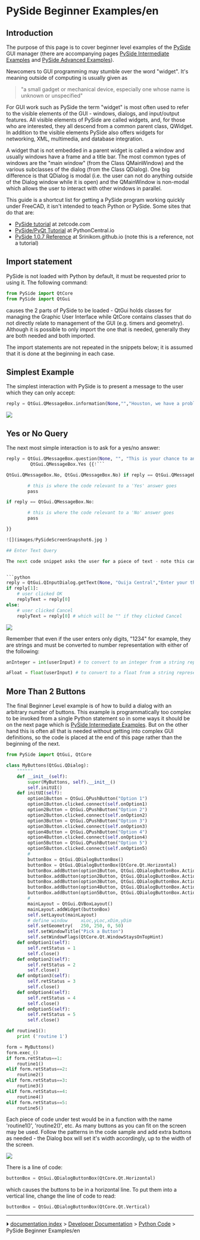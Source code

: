# PySide Beginner Examples/en
## Introduction

The purpose of this page is to cover beginner level examples of the [PySide](PySide.md) GUI manager (there are accompanying pages [PySide Intermediate Examples](PySide_Intermediate_Examples.md) and [PySide Advanced Examples](PySide_Advanced_Examples.md)).

Newcomers to GUI programming may stumble over the word \"widget\". It\'s meaning outside of computing is usually given as

> \"a small gadget or mechanical device, especially one whose name is unknown or unspecified\"

For GUI work such as PySide the term \"widget\" is most often used to refer to the visible elements of the GUI - windows, dialogs, and input/output features. All visible elements of PySide are called widgets, and, for those who are interested, they all descend from a common parent class, QWidget. In addition to the visible elements PySide also offers widgets for networking, XML, multimedia, and database integration.

A widget that is not embedded in a parent widget is called a window and usually windows have a frame and a title bar. The most common types of windows are the \"main window\" (from the Class QMainWindow) and the various subclasses of the dialog (from the Class QDialog). One big difference is that QDialog is modal (i.e. the user can not do anything outside of the Dialog window while it is open) and the QMainWindow is non-modal which allows the user to interact with other windows in parallel.

This guide is a shortcut list for getting a PySide program working quickly under FreeCAD, it isn\'t intended to teach Python or PySide. Some sites that do that are:

-   [PySide tutorial](http://zetcode.com/gui/pysidetutorial/) at zetcode.com
-   [PySide/PyQt Tutorial](http://www.pythoncentral.io/series/python-pyside-pyqt-tutorial/) at PythonCentral.io
-   [PySide 1.0.7 Reference](http://srinikom.github.io/) at Srinikom.github.io (note this is a reference, not a tutorial)

## Import statement 

PySide is not loaded with Python by default, it must be requested prior to using it. The following command:


```python
from PySide import QtCore
from PySide import QtGui
```

causes the 2 parts of PySide to be loaded - QtGui holds classes for managing the Graphic User Interface while QtCore contains classes that do not directly relate to management of the GUI (e.g. timers and geometry). Although it is possible to only import the one that is needed, generally they are both needed and both imported.

The import statements are not repeated in the snippets below; it is assumed that it is done at the beginning in each case.

## Simplest Example 

The simplest interaction with PySide is to present a message to the user which they can only accept:


```python
reply = QtGui.QMessageBox.information(None,"","Houston, we have a problem")
```

![](images/PySideScreenSnapshot5.jpg )

## Yes or No Query 

The next most simple interaction is to ask for a yes/no answer:


```python
reply = QtGui.QMessageBox.question(None, "", "This is your chance to answer, what do you think?",
         QtGui.QMessageBox.Yes {{!```

QtGui.QMessageBox.No, QtGui.QMessageBox.No) if reply == QtGui.QMessageBox.Yes:

        # this is where the code relevant to a 'Yes' answer goes
        pass

if reply == QtGui.QMessageBox.No:

        # this is where the code relevant to a 'No' answer goes
        pass

}}

![](images/PySideScreenSnapshot6.jpg )

## Enter Text Query 

The next code snippet asks the user for a piece of text - note this can be any key on the keyboard really:


```python
reply = QtGui.QInputDialog.getText(None, "Ouija Central","Enter your thoughts for the day:")
if reply[1]:
    # user clicked OK
    replyText = reply[0]
else:
    # user clicked Cancel
    replyText = reply[0] # which will be "" if they clicked Cancel
```

![](images/PySideScreenSnapshot7.jpg )

Remember that even if the user enters only digits, \"1234\" for example, they are strings and must be converted to number representation with either of the following:


```python
anInteger = int(userInput) # to convert to an integer from a string representation

aFloat = float(userInput) # to convert to a float from a string representation
```

## More Than 2 Buttons 

The final Beginner Level example is of how to build a dialog with an arbitrary number of buttons. This example is programmatically too complex to be invoked from a single Python statement so in some ways it should be on the next page which is [PySide Intermediate Examples](PySide_Intermediate_Examples.md). But on the other hand this is often all that is needed without getting into complex GUI definitions, so the code is placed at the end of this page rather than the beginning of the next.


```python
from PySide import QtGui, QtCore

class MyButtons(QtGui.QDialog):
    """"""
    def __init__(self):
        super(MyButtons, self).__init__()
        self.initUI()
    def initUI(self):      
        option1Button = QtGui.QPushButton("Option 1")
        option1Button.clicked.connect(self.onOption1)
        option2Button = QtGui.QPushButton("Option 2")
        option2Button.clicked.connect(self.onOption2)
        option3Button = QtGui.QPushButton("Option 3")
        option3Button.clicked.connect(self.onOption3)
        option4Button = QtGui.QPushButton("Option 4")
        option4Button.clicked.connect(self.onOption4)
        option5Button = QtGui.QPushButton("Option 5")
        option5Button.clicked.connect(self.onOption5)
        #
        buttonBox = QtGui.QDialogButtonBox()
        buttonBox = QtGui.QDialogButtonBox(QtCore.Qt.Horizontal)
        buttonBox.addButton(option1Button, QtGui.QDialogButtonBox.ActionRole)
        buttonBox.addButton(option2Button, QtGui.QDialogButtonBox.ActionRole)
        buttonBox.addButton(option3Button, QtGui.QDialogButtonBox.ActionRole)
        buttonBox.addButton(option4Button, QtGui.QDialogButtonBox.ActionRole)
        buttonBox.addButton(option5Button, QtGui.QDialogButtonBox.ActionRole)
        #
        mainLayout = QtGui.QVBoxLayout()
        mainLayout.addWidget(buttonBox)
        self.setLayout(mainLayout)
        # define window     xLoc,yLoc,xDim,yDim
        self.setGeometry(   250, 250, 0, 50)
        self.setWindowTitle("Pick a Button")
        self.setWindowFlags(QtCore.Qt.WindowStaysOnTopHint)
    def onOption1(self):
        self.retStatus = 1
        self.close()
    def onOption2(self):
        self.retStatus = 2
        self.close()
    def onOption3(self):
        self.retStatus = 3
        self.close()
    def onOption4(self):
        self.retStatus = 4
        self.close()
    def onOption5(self):
        self.retStatus = 5
        self.close()

def routine1():
    print ('routine 1')

form = MyButtons()
form.exec_()
if form.retStatus==1:
    routine1()
elif form.retStatus==2:
    routine2()
elif form.retStatus==3:
    routine3()
elif form.retStatus==4:
    routine4()
elif form.retStatus==5:
    routine5()
```

Each piece of code under test would be in a function with the name \'routine1()\', \'routine2()\', etc. As many buttons as you can fit on the screen may be used. Follow the patterns in the code sample and add extra buttons as needed - the Dialog box will set it\'s width accordingly, up to the width of the screen.

![](images/PySideScreenSnapshot8.jpg )

There is a line of code:


```python
buttonBox = QtGui.QDialogButtonBox(QtCore.Qt.Horizontal)
```

which causes the buttons to be in a horizontal line. To put them into a vertical line, change the line of code to read:


```python
buttonBox = QtGui.QDialogButtonBox(QtCore.Qt.Vertical)
```



---
⏵ [documentation index](../README.md) > [Developer Documentation](Category_Developer%20Documentation.md) > [Python Code](Category_Python%20Code.md) > PySide Beginner Examples/en
